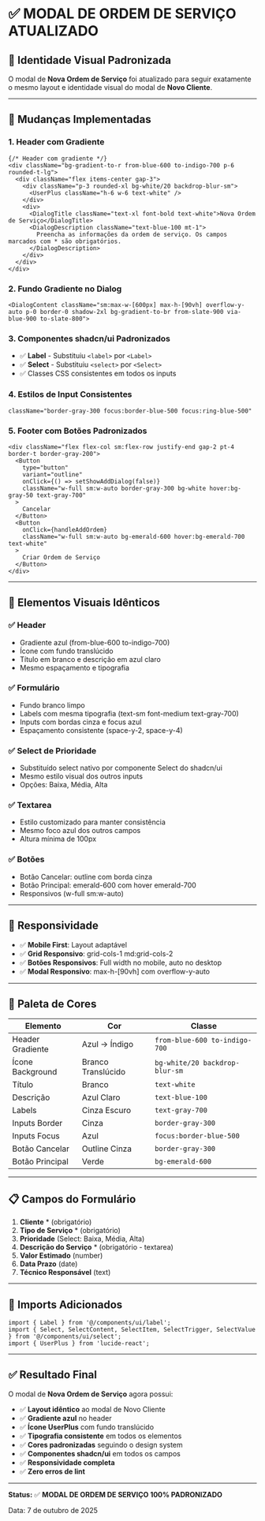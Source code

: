 # ✅ MODAL DE ORDEM DE SERVIÇO ATUALIZADO

## 🎨 Identidade Visual Padronizada

O modal de **Nova Ordem de Serviço** foi atualizado para seguir exatamente o mesmo layout e identidade visual do modal de **Novo Cliente**.

---

## 🔄 Mudanças Implementadas

### 1. **Header com Gradiente**
```tsx
{/* Header com gradiente */}
<div className="bg-gradient-to-r from-blue-600 to-indigo-700 p-6 rounded-t-lg">
  <div className="flex items-center gap-3">
    <div className="p-3 rounded-xl bg-white/20 backdrop-blur-sm">
      <UserPlus className="h-6 w-6 text-white" />
    </div>
    <div>
      <DialogTitle className="text-xl font-bold text-white">Nova Ordem de Serviço</DialogTitle>
      <DialogDescription className="text-blue-100 mt-1">
        Preencha as informações da ordem de serviço. Os campos marcados com * são obrigatórios.
      </DialogDescription>
    </div>
  </div>
</div>
```

### 2. **Fundo Gradiente no Dialog**
```tsx
<DialogContent className="sm:max-w-[600px] max-h-[90vh] overflow-y-auto p-0 border-0 shadow-2xl bg-gradient-to-br from-slate-900 via-blue-900 to-slate-800">
```

### 3. **Componentes shadcn/ui Padronizados**
- ✅ **Label** - Substituiu `<label>` por `<Label>`
- ✅ **Select** - Substituiu `<select>` por `<Select>`
- ✅ Classes CSS consistentes em todos os inputs

### 4. **Estilos de Input Consistentes**
```tsx
className="border-gray-300 focus:border-blue-500 focus:ring-blue-500"
```

### 5. **Footer com Botões Padronizados**
```tsx
<div className="flex flex-col sm:flex-row justify-end gap-2 pt-4 border-t border-gray-200">
  <Button 
    type="button" 
    variant="outline" 
    onClick={() => setShowAddDialog(false)}
    className="w-full sm:w-auto border-gray-300 bg-white hover:bg-gray-50 text-gray-700"
  >
    Cancelar
  </Button>
  <Button 
    onClick={handleAddOrdem} 
    className="w-full sm:w-auto bg-emerald-600 hover:bg-emerald-700 text-white"
  >
    Criar Ordem de Serviço
  </Button>
</div>
```

---

## 🎯 Elementos Visuais Idênticos

### ✅ **Header**
- Gradiente azul (from-blue-600 to-indigo-700)
- Ícone com fundo translúcido
- Título em branco e descrição em azul claro
- Mesmo espaçamento e tipografia

### ✅ **Formulário**
- Fundo branco limpo
- Labels com mesma tipografia (text-sm font-medium text-gray-700)
- Inputs com bordas cinza e focus azul
- Espaçamento consistente (space-y-2, space-y-4)

### ✅ **Select de Prioridade**
- Substituído select nativo por componente Select do shadcn/ui
- Mesmo estilo visual dos outros inputs
- Opções: Baixa, Média, Alta

### ✅ **Textarea**
- Estilo customizado para manter consistência
- Mesmo foco azul dos outros campos
- Altura mínima de 100px

### ✅ **Botões**
- Botão Cancelar: outline com borda cinza
- Botão Principal: emerald-600 com hover emerald-700
- Responsivos (w-full sm:w-auto)

---

## 📱 Responsividade

- ✅ **Mobile First**: Layout adaptável
- ✅ **Grid Responsivo**: grid-cols-1 md:grid-cols-2
- ✅ **Botões Responsivos**: Full width no mobile, auto no desktop
- ✅ **Modal Responsivo**: max-h-[90vh] com overflow-y-auto

---

## 🎨 Paleta de Cores

| Elemento | Cor | Classe |
|----------|-----|--------|
| Header Gradiente | Azul → Índigo | `from-blue-600 to-indigo-700` |
| Ícone Background | Branco Translúcido | `bg-white/20 backdrop-blur-sm` |
| Título | Branco | `text-white` |
| Descrição | Azul Claro | `text-blue-100` |
| Labels | Cinza Escuro | `text-gray-700` |
| Inputs Border | Cinza | `border-gray-300` |
| Inputs Focus | Azul | `focus:border-blue-500` |
| Botão Cancelar | Outline Cinza | `border-gray-300` |
| Botão Principal | Verde | `bg-emerald-600` |

---

## 📋 Campos do Formulário

1. **Cliente** * (obrigatório)
2. **Tipo de Serviço** * (obrigatório)
3. **Prioridade** (Select: Baixa, Média, Alta)
4. **Descrição do Serviço** * (obrigatório - textarea)
5. **Valor Estimado** (number)
6. **Data Prazo** (date)
7. **Técnico Responsável** (text)

---

## 🔧 Imports Adicionados

```tsx
import { Label } from '@/components/ui/label';
import { Select, SelectContent, SelectItem, SelectTrigger, SelectValue } from '@/components/ui/select';
import { UserPlus } from 'lucide-react';
```

---

## ✅ Resultado Final

O modal de **Nova Ordem de Serviço** agora possui:

- ✅ **Layout idêntico** ao modal de Novo Cliente
- ✅ **Gradiente azul** no header
- ✅ **Ícone UserPlus** com fundo translúcido
- ✅ **Tipografia consistente** em todos os elementos
- ✅ **Cores padronizadas** seguindo o design system
- ✅ **Componentes shadcn/ui** em todos os campos
- ✅ **Responsividade completa**
- ✅ **Zero erros de lint**

---

**Status:** ✅ **MODAL DE ORDEM DE SERVIÇO 100% PADRONIZADO**

Data: 7 de outubro de 2025

